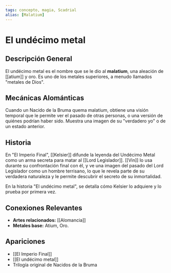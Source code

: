 ```yaml
---
tags: concepto, magia, Scadrial
alias: [Malatium]
---
```


# El undécimo metal

## Descripción General
El undécimo metal es el nombre que se le dio al **malatium**, una aleación de [[atium]] y oro. Es uno de los metales superiores, a menudo llamados "metales de Dios".

## Mecánicas Alománticas
Cuando un Nacido de la Bruma quema malatium, obtiene una visión temporal que le permite ver el pasado de otras personas, o una versión de quiénes podrían haber sido. Muestra una imagen de su "verdadero yo" o de un estado anterior.

## Historia
En "El Imperio Final", [[Kelsier]] difunde la leyenda del Undécimo Metal como un arma secreta para matar al [[Lord Legislador]]. [[Vin]] lo usa durante su confrontación final con él, y ve una imagen del pasado del Lord Legislador como un hombre terrisano, lo que le revela parte de su verdadera naturaleza y le permite descubrir el secreto de su inmortalidad.

En la historia "El undécimo metal", se detalla cómo Kelsier lo adquiere y lo prueba por primera vez.

## Conexiones Relevantes
* **Artes relacionados:** [[Alomancia]]
* **Metales base:** Atium, Oro.

## Apariciones
* [[El Imperio Final]]
* [[El undécimo metal]]
* Trilogía original de Nacidos de la Bruma
